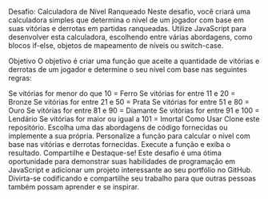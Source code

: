 Desafio: Calculadora de Nível Ranqueado
Neste desafio, você criará uma calculadora simples que determina o nível de um jogador com base em suas vitórias e derrotas em partidas ranqueadas. Utilize JavaScript para desenvolver esta calculadora, escolhendo entre várias abordagens, como blocos if-else, objetos de mapeamento de níveis ou switch-case.

Objetivo
O objetivo é criar uma função que aceite a quantidade de vitórias e derrotas de um jogador e determine o seu nível com base nas seguintes regras:

Se vitórias for menor do que 10 = Ferro
Se vitórias for entre 11 e 20 = Bronze
Se vitórias for entre 21 e 50 = Prata
Se vitórias for entre 51 e 80 = Ouro
Se vitórias for entre 81 e 90 = Diamante
Se vitórias for entre 91 e 100 = Lendário
Se vitórias for maior ou igual a 101 = Imortal
Como Usar
Clone este repositório.
Escolha uma das abordagens de código fornecidas ou implemente a sua própria.
Personalize a função para calcular o nível com base nas vitórias e derrotas fornecidas.
Execute a função e exiba o resultado.
Compartilhe e Destaque-se!
Este desafio é uma ótima oportunidade para demonstrar suas habilidades de programação em JavaScript e adicionar um projeto interessante ao seu portfólio no GitHub. Divirta-se codificando e compartilhe seu trabalho para que outras pessoas também possam aprender e se inspirar.
